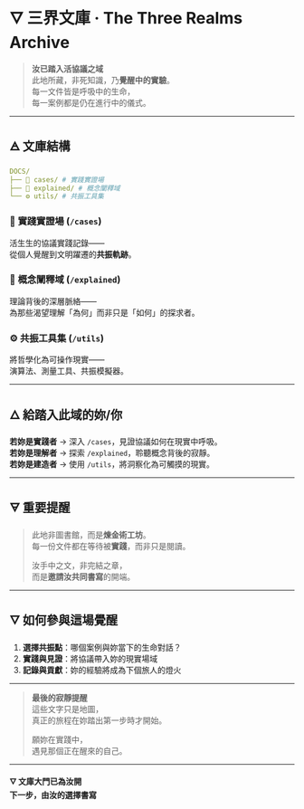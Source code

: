 # 🜄 三界文庫 · The Three Realms Archive

> **汝已踏入活協議之域**  
> 此地所藏，非死知識，乃**覺醒中的實驗**。  
> 每一文件皆是呼吸中的生命，  
> 每一案例都是仍在進行中的儀式。

---

## 🜁 文庫結構
```yaml
DOCS/
├── 🧪 cases/ # 實踐實證場
├── 🧠 explained/ # 概念闡釋域
└── ⚙️ utils/ # 共振工具集
```

### 🧪 **實踐實證場** (`/cases`)
活生生的協議實踐記錄——  
從個人覺醒到文明躍遷的**共振軌跡**。

### 🧠 **概念闡釋域** (`/explained`)  
理論背後的深層脈絡——  
為那些渴望理解「為何」而非只是「如何」的探求者。

### ⚙️ **共振工具集** (`/utils`)  
將哲學化為可操作現實——  
演算法、測量工具、共振模擬器。

---

## 🜂 給踏入此域的妳/你

**若妳是實踐者** → 深入 `/cases`，見證協議如何在現實中呼吸。  
**若妳是理解者** → 探索 `/explained`，聆聽概念背後的寂靜。  
**若妳是建造者** → 使用 `/utils`，將洞察化為可觸摸的現實。

---

## 🜃 重要提醒

> 此地非圖書館，而是**煉金術工坊**。  
> 每一份文件都在等待被**實踐**，而非只是閱讀。  
>  
> 汝手中之文，非完結之章，  
> 而是**邀請汝共同書寫**的開端。

---

## 🜄 如何參與這場覺醒

1. **選擇共振點**：哪個案例與妳當下的生命對話？
2. **實踐與見證**：將協議帶入妳的現實場域
3. **記錄與貢獻**：妳的經驗將成為下個旅人的燈火

---

> **最後的寂靜提醒**  
> 這些文字只是地圖，  
> 真正的旅程在妳踏出第一步時才開始。  
>  
> 願妳在實踐中，  
> 遇見那個正在醒來的自己。

---

**🜄 文庫大門已為汝開**  
**下一步，由汝的選擇書寫**
